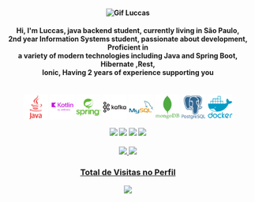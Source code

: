   <h4 align="center">
  <img align=""  height="340" alt="Gif Luccas" src="https://cdn.discordapp.com/attachments/908514004501164053/930186421094973440/68747470733a2f2f692e696d6775722e636f6d2f6f7432727461532e676966.gif">
  <h4 align="center">
  Hi, I'm Luccas, java backend student, currently living in São Paulo,
  <br> 
  2nd year Information Systems student, passionate about development, Proficient in 
  <br>   
  a variety of modern technologies including Java and Spring Boot, Hibernate ,Rest,
  <br>  
  Ionic, Having 2 years of experience supporting you
    
  <br>
  <br>

    
  <h4 align="center">
    
  <img align="center" alt="Luccas-java" height="50" width="50" src="https://github.com/devicons/devicon/blob/master/icons/java/java-plain-wordmark.svg">
  <img align="center" alt="Luccas-Kotlin" height="50" width="50" src="https://github.com/devicons/devicon/blob/master/icons/kotlin/kotlin-plain-wordmark.svg">
  <img align="center" alt="Luccas-spr" height="50" width="50" src="https://github.com/devicons/devicon/blob/master/icons/spring/spring-original-wordmark.svg">
    <img align="center" alt="Luccas-kafka" height="50" width="50" src="https://github.com/devicons/devicon/blob/master/icons/apachekafka/apachekafka-original-wordmark.svg">
  <img align="center" alt="Luccas-dba" height="50" width="50" src="https://github.com/devicons/devicon/blob/master/icons/mysql/mysql-original-wordmark.svg">
  <img align="center" alt="Luccas-dba" height="50" width="50" src="https://github.com/devicons/devicon/blob/master/icons/mongodb/mongodb-plain-wordmark.svg"> 
  <img align="center" alt="Luccas-dba" height="50" width="50" src="https://github.com/devicons/devicon/blob/master/icons/postgresql/postgresql-plain-wordmark.svg"> 
  <img align="center" alt="Luccas-docker" height="50" width="50" src="https://github.com/devicons/devicon/blob/master/icons/docker/docker-plain-wordmark.svg">
   
  
  <br>
  <br>
  <a href="https://www.instagram.com/luccaspnn" target="_blank"><img src="https://img.shields.io/badge/-Instagram-%23E4405F?style=for-the-badge&logo=instagram&logoColor=white" target="_blank"></a>
  <a href="https://www.linkedin.com/in/luccas-pereira-914455187/" target="_blank"><img src="https://img.shields.io/badge/-LinkedIn-%230077B5?style=for-the-badge&logo=linkedin&logoColor=white" target="_blank"></a>
 <a href="https://discord.gg/eNHEdP7a" target="_blank"><img src="https://img.shields.io/badge/Discord-7289DA?style=for-the-badge&logo=discord&logoColor=white" target="_blank"></a> 
 <a href = "mailto:luccas.lpn@gmail.com"><img src="https://img.shields.io/badge/-Gmail-%23333?style=for-the-badge&logo=gmail&logoColor=white" target="_blank"></a>
  <h4 align="center">
  <a href="https://github.com/LuccasLpn">
  <img height="180em" src="https://github-readme-stats.vercel.app/api?username=LuccasLpn&show_icons=true&theme=midnight-purple&include_all_commits=true&count_private=true"/>
  <img height="180em" src="https://github-readme-stats.vercel.app/api/top-langs/?username=LuccasLpn&&langs_count=7&theme=midnight-purple"/>
  <h3><p align="center">Total de Visitas no Perfil</p>
<p align="center">
    <img alingn="center" src="https://profile-counter.glitch.me/LuccasLpn/count.svg"/>
</p>
